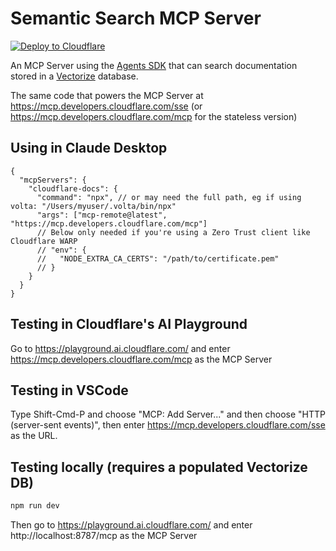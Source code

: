 # Semantic Search MCP Server

[![Deploy to Cloudflare](https://deploy.workers.cloudflare.com/button)](https://deploy.workers.cloudflare.com/?url=https://github.com/mhart/mcp-semantic-search)

An MCP Server using the [Agents SDK](https://developers.cloudflare.com/agents/guides/remote-mcp-server/) that can search documentation stored
in a [Vectorize](https://developers.cloudflare.com/vectorize/) database.

The same code that powers the MCP Server at https://mcp.developers.cloudflare.com/sse (or https://mcp.developers.cloudflare.com/mcp for the stateless version)

## Using in Claude Desktop

```jsonc
{
  "mcpServers": {
    "cloudflare-docs": {
      "command": "npx", // or may need the full path, eg if using volta: "/Users/myuser/.volta/bin/npx"
      "args": ["mcp-remote@latest", "https://mcp.developers.cloudflare.com/mcp"]
      // Below only needed if you're using a Zero Trust client like Cloudflare WARP
      // "env": {
      //   "NODE_EXTRA_CA_CERTS": "/path/to/certificate.pem"
      // }
    }
  }
}
```

## Testing in Cloudflare's AI Playground

Go to https://playground.ai.cloudflare.com/ and enter https://mcp.developers.cloudflare.com/mcp as the MCP Server

## Testing in VSCode

Type Shift-Cmd-P and choose "MCP: Add Server..." and then choose "HTTP (server-sent events)", then enter https://mcp.developers.cloudflare.com/sse as the URL.

## Testing locally (requires a populated Vectorize DB)

```sh
npm run dev
```

Then go to https://playground.ai.cloudflare.com/ and enter http://localhost:8787/mcp as the MCP Server
